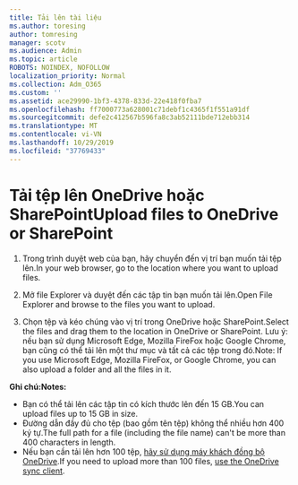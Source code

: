 ```yaml
---
title: Tải lên tài liệu
ms.author: toresing
author: tomresing
manager: scotv
ms.audience: Admin
ms.topic: article
ROBOTS: NOINDEX, NOFOLLOW
localization_priority: Normal
ms.collection: Adm_O365
ms.custom: ''
ms.assetid: ace29990-1bf3-4378-833d-22e418f0fba7
ms.openlocfilehash: ff7000773a628001c71debf1c4365f1f551a91df
ms.sourcegitcommit: defe2c412567b596fa8c3ab52111bde712ebb314
ms.translationtype: MT
ms.contentlocale: vi-VN
ms.lasthandoff: 10/29/2019
ms.locfileid: "37769433"
---
```

# <a name="upload-files-to-onedrive-or-sharepoint"></a><span data-ttu-id="cd748-102">Tải tệp lên OneDrive hoặc SharePoint</span><span class="sxs-lookup"><span data-stu-id="cd748-102">Upload files to OneDrive or SharePoint</span></span>

1. <span data-ttu-id="cd748-103">Trong trình duyệt web của bạn, hãy chuyển đến vị trí bạn muốn tải tệp lên.</span><span class="sxs-lookup"><span data-stu-id="cd748-103">In your web browser, go to the location where you want to upload files.</span></span>
    
2. <span data-ttu-id="cd748-104">Mở file Explorer và duyệt đến các tập tin bạn muốn tải lên.</span><span class="sxs-lookup"><span data-stu-id="cd748-104">Open File Explorer and browse to the files you want to upload.</span></span>
    
3. <span data-ttu-id="cd748-105">Chọn tệp và kéo chúng vào vị trí trong OneDrive hoặc SharePoint.</span><span class="sxs-lookup"><span data-stu-id="cd748-105">Select the files and drag them to the location in OneDrive or SharePoint.</span></span> <span data-ttu-id="cd748-106">Lưu ý: nếu bạn sử dụng Microsoft Edge, Mozilla FireFox hoặc Google Chrome, bạn cũng có thể tải lên một thư mục và tất cả các tệp trong đó.</span><span class="sxs-lookup"><span data-stu-id="cd748-106">Note: If you use Microsoft Edge, Mozilla FireFox, or Google Chrome, you can also upload a folder and all the files in it.</span></span>
    
<span data-ttu-id="cd748-107">**Ghi chú:**</span><span class="sxs-lookup"><span data-stu-id="cd748-107">**Notes:**</span></span>

- <span data-ttu-id="cd748-108">Bạn có thể tải lên các tập tin có kích thước lên đến 15 GB.</span><span class="sxs-lookup"><span data-stu-id="cd748-108">You can upload files up to 15 GB in size.</span></span> 
- <span data-ttu-id="cd748-109">Đường dẫn đầy đủ cho tệp (bao gồm tên tệp) không thể nhiều hơn 400 ký tự.</span><span class="sxs-lookup"><span data-stu-id="cd748-109">The full path for a file (including the file name) can't be more than 400 characters in length.</span></span> 
- <span data-ttu-id="cd748-110">Nếu bạn cần tải lên hơn 100 tệp, [hãy sử dụng máy khách đồng bộ OneDrive](https://go.microsoft.com/fwlink/?linkid=866427).</span><span class="sxs-lookup"><span data-stu-id="cd748-110">If you need to upload more than 100 files, [use the OneDrive sync client](https://go.microsoft.com/fwlink/?linkid=866427).</span></span> 
  

